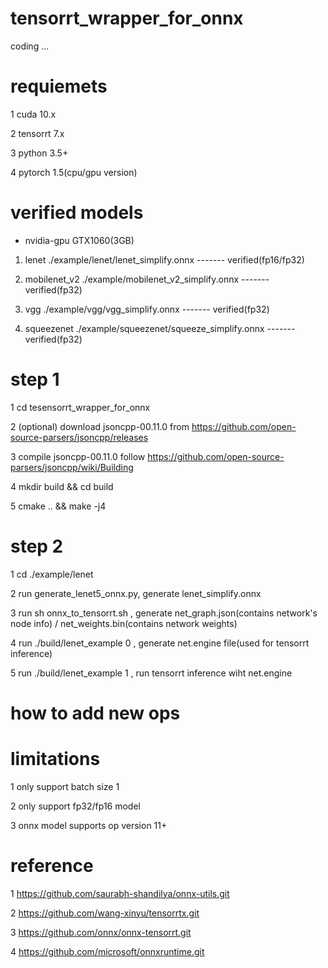 # tensorrt_wrapper_for_onnx
coding ...

# requiemets
1 cuda 10.x

2 tensorrt 7.x

3 python 3.5+

4 pytorch 1.5(cpu/gpu version)


# verified models
* nvidia-gpu  GTX1060(3GB)

1. lenet        ./example/lenet/lenet_simplify.onnx              ------- verified(fp16/fp32)

2. mobilenet_v2 ./example/mobilenet_v2_simplify.onnx             ------- verified(fp32)

3. vgg          ./example/vgg/vgg_simplify.onnx                  ------- verified(fp32)

4. squeezenet   ./example/squeezenet/squeeze_simplify.onnx       ------- verified(fp32)

# step 1
1 cd tesensorrt_wrapper_for_onnx

2 (optional) download jsoncpp-00.11.0 from https://github.com/open-source-parsers/jsoncpp/releases  

3 compile jsoncpp-00.11.0 follow https://github.com/open-source-parsers/jsoncpp/wiki/Building

4 mkdir build && cd build

5 cmake .. && make -j4

# step 2
1 cd ./example/lenet

2 run generate_lenet5_onnx.py, generate lenet_simplify.onnx

3 run sh onnx_to_tensorrt.sh , generate net_graph.json(contains network's node info) / net_weights.bin(contains network weights)

4 run ./build/lenet_example 0 , generate net.engine file(used for tensorrt inference)

5 run ./build/lenet_example 1 , run tensorrt inference wiht net.engine

# how to add new ops



# limitations
1 only support batch size 1

2 only support fp32/fp16 model

3 onnx model supports op version 11+


# reference
1 https://github.com/saurabh-shandilya/onnx-utils.git

2 https://github.com/wang-xinyu/tensorrtx.git

3 https://github.com/onnx/onnx-tensorrt.git

4 https://github.com/microsoft/onnxruntime.git
